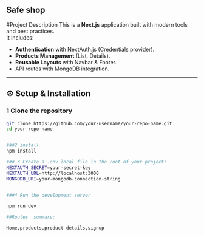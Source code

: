 ## Safe shop

#Project Description
This is a **Next.js** application built with modern tools and best practices.  
It includes:
- **Authentication** with NextAuth.js (Credentials provider).
- **Products Management** (List, Details).
- **Reusable Layouts** with Navbar & Footer.
- API routes with MongoDB integration.

---

## ⚙️ Setup & Installation

### 1️ Clone the repository
```bash
git clone https://github.com/your-username/your-repo-name.git
cd your-repo-name


###2 install
npm install

### 3 Create a .env.local file in the root of your project:
NEXTAUTH_SECRET=your-secret-key
NEXTAUTH_URL=http://localhost:3000
MONGODB_URI=your-mongodb-connection-string


###4 Run the development server

npm run dev

##Routes  summary:

Home,products,product details,signup
